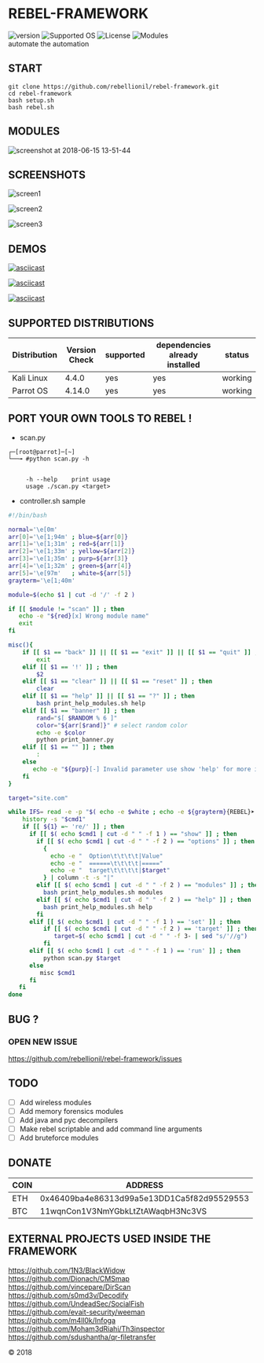 
# REBEL-FRAMEWORK
![version](https://img.shields.io/badge/version-v0.1.0-green.svg)
![Supported OS](https://img.shields.io/badge/Supported%20OS-Linux-yellow.svg) 
![License](https://img.shields.io/badge/license-GPLv3-blue.svg)
![Modules](https://img.shields.io/badge/modules-43-green.svg)
<br>
automate the automation
<br>
## START
``` 
git clone https://github.com/rebellionil/rebel-framework.git
cd rebel-framework
bash setup.sh
bash rebel.sh
```
## MODULES
![screenshot at 2018-06-15 13-51-44](https://user-images.githubusercontent.com/22657154/41466679-488a6e48-7071-11e8-8ca4-763892f0759c.png)

## SCREENSHOTS
![screen1](https://user-images.githubusercontent.com/22657154/41472448-75ecf9b0-7084-11e8-8a0b-32134fd05daf.png)

![screen2](https://user-images.githubusercontent.com/22657154/41472454-781c73e6-7084-11e8-8057-be1a11bfd718.png)

![screen3](https://user-images.githubusercontent.com/22657154/41472456-7972673c-7084-11e8-879b-d4ab3d4a8e0c.png)

## DEMOS
[![asciicast](https://asciinema.org/a/hCkHKyb57TrnY0v85xRw53NGJ.png)](https://asciinema.org/a/hCkHKyb57TrnY0v85xRw53NGJ)

[![asciicast](https://asciinema.org/a/OiKfx95E17Pjc389PZuTBitsa.png)](https://asciinema.org/a/OiKfx95E17Pjc389PZuTBitsa)

[![asciicast](https://asciinema.org/a/9Kt0jMXR9gBLV3eCUMqZsbWzb.png)](https://asciinema.org/a/9Kt0jMXR9gBLV3eCUMqZsbWzb)

## SUPPORTED DISTRIBUTIONS
|Distribution | Version Check | supported | dependencies already installed |status |
----------|-------|------|------|-------|
|Kali Linux|4.4.0 | yes| yes | working   |
|Parrot OS|4.14.0 |yes|yes|working   |

## PORT YOUR OWN TOOLS TO REBEL !
- scan.py
```shell
┌─[root@parrot]─[~]
└──╼ #python scan.py -h


     -h --help    print usage
     usage ./scan.py <target>

```

- controller.sh sample
```bash
#!/bin/bash

normal='\e[0m'
arr[0]='\e[1;94m' ; blue=${arr[0]}
arr[1]='\e[1;31m' ; red=${arr[1]}
arr[2]='\e[1;33m' ; yellow=${arr[2]}
arr[3]='\e[1;35m' ; purp=${arr[3]}
arr[4]='\e[1;32m' ; green=${arr[4]}
arr[5]='\e[97m'   ; white=${arr[5]}
grayterm='\e[1;40m'

module=$(echo $1 | cut -d '/' -f 2 )

if [[ $module != "scan" ]] ; then
   echo -e "${red}[x] Wrong module name"
   exit
fi   

misc(){
    if [[ $1 == "back" ]] || [[ $1 == "exit" ]] || [[ $1 == "quit" ]] ; then
        exit
    elif [[ $1 == '!' ]] ; then
        $2
    elif [[ $1 == "clear" ]] || [[ $1 == "reset" ]] ; then
        clear   
    elif [[ $1 == "help" ]] || [[ $1 == "?" ]] ; then
        bash print_help_modules.sh help 
    elif [[ $1 == "banner" ]] ; then
        rand="$[ $RANDOM % 6 ]"
        color="${arr[$rand]}" # select random color
        echo -e $color
        python print_banner.py  
    elif [[ $1 == "" ]] ; then
        :               
    else
       echo -e "${purp}[-] Invalid parameter use show 'help' for more information"         
    fi    
}

target="site.com"

while IFS= read -e -p "$( echo -e $white ; echo -e ${grayterm}{REBEL}➤[${white}$1]~#${normal} ) " cmd1 ; do
    history -s "$cmd1"
    if [[ ${1} =~ 're/' ]] ; then
      if [[ $( echo $cmd1 | cut -d " " -f 1 ) == "show" ]] ; then
        if [[ $( echo $cmd1 | cut -d " " -f 2 ) == "options" ]] ; then
          {
            echo -e "  Option\t\t\t\t|Value"
            echo -e "  ======\t\t\t\t|====="
            echo -e "  target\t\t\t\t|$target"
          } | column -t -s "|"
        elif [[ $( echo $cmd1 | cut -d " " -f 2 ) == "modules" ]] ; then
          bash print_help_modules.sh modules
        elif [[ $( echo $cmd1 | cut -d " " -f 2 ) == "help" ]] ; then
          bash print_help_modules.sh help
        fi 
      elif [[ $( echo $cmd1 | cut -d " " -f 1 ) == 'set' ]] ; then
          if [[ $( echo $cmd1 | cut -d " " -f 2 ) == 'target' ]] ; then
             target=$( echo $cmd1 | cut -d " " -f 3- | sed "s/'//g")
          fi
      elif [[ $( echo $cmd1 | cut -d " " -f 1 ) == 'run' ]] ; then
          python scan.py $target
      else 
         misc $cmd1  
      fi
   fi
done    
```
## BUG ? 
### OPEN NEW ISSUE   
https://github.com/rebellionil/rebel-framework/issues

## TODO
- [ ] Add wireless modules
- [ ] Add memory forensics modules
- [ ] Add java and pyc decompilers
- [ ] Make rebel scriptable and add command line arguments 
- [ ] Add bruteforce modules

## DONATE
| COIN | ADDRESS |
------|----------|
| ETH | 0x46409ba4e86313d99a5e13DD1Ca5f82d95529553 |
| BTC | 11wqnCon1V3NmYGbkLtZtAWaqbH3Nc3VS          |
## EXTERNAL PROJECTS USED INSIDE THE FRAMEWORK 
https://github.com/1N3/BlackWidow
<br>
https://github.com/Dionach/CMSmap
<br>
https://github.com/vincepare/DirScan
<br>
https://github.com/s0md3v/Decodify
<br>
https://github.com/UndeadSec/SocialFish
<br>
https://github.com/evait-security/weeman
<br>
https://github.com/m4ll0k/Infoga
<br>
https://github.com/Moham3dRiahi/Th3inspector
<br>
https://github.com/sdushantha/qr-filetransfer
<br>

© 2018
